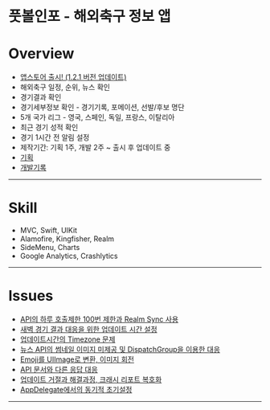 # 풋볼인포 - 해외축구 정보 앱

# Overview

- [앱스토어 출시! (1.2.1 버전 업데이트)](https://apps.apple.com/kr/app/%ED%92%8B%EB%B3%BC%EC%9D%B8%ED%8F%AC/id1596846211)
- 해외축구 일정, 순위, 뉴스 확인
- 경기결과 확인
- 경기세부정보 확인 - 경기기록, 포메이션, 선발/후보 명단
- 5개 국가 리그 - 영국, 스페인, 독일, 프랑스, 이탈리아
- 최근 경기 성적 확인
- 경기 1시간 전 알림 설정
- 제작기간: 기획 1주, 개발 2주 ~ 출시 후 업데이트 중
- [기획](./Plan&Log/Plan/README.md)
- [개발기록](./Plan&Log/README.md)

---

# Skill
- MVC, Swift, UIKit
- Alamofire, Kingfisher, Realm
- SideMenu, Charts
- Google Analytics, Crashlytics

---

# Issues
- [API의 하루 호출제한 100번 제한과 Realm Sync 사용](https://github.com/JD-man/FootballInfo/issues/1)
- [새벽 경기 결과 대응을 위한 업데이트 시간 설정](https://github.com/JD-man/FootballInfo/issues/2)
- [업데이트시간의 Timezone 문제](https://github.com/JD-man/FootballInfo/issues/3)
- [뉴스 API의 썸네일 이미지 미제공 및 DispatchGroup을 이용한 대응](https://github.com/JD-man/FootballInfo/issues/4)
- [Emoji를 UIImage로 변환, 이미지 회전](https://github.com/JD-man/FootballInfo/issues/5)
- [API 문서와 다른 응답 대응](https://github.com/JD-man/FootballInfo/issues/6)
- [업데이트 거절과 해결과정, 크래시 리포트 복호화](./Plan&Log/DevLog/Log_Day19.md)
- [AppDelegate에서의 동기적 초기설정](https://github.com/JD-man/FootballInfo/issues/7)

---